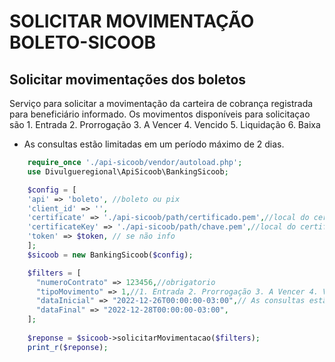 # SOLICITAR MOVIMENTAÇÃO BOLETO-SICOOB

## Solicitar movimentações dos boletos
Serviço para solicitar a movimentação da carteira de cobrança registrada para beneficiário informado. Os movimentos disponíveis para solicitaçao são 1. Entrada 2. Prorrogação 3. A Vencer 4. Vencido 5. Liquidação 6. Baixa<br>
* As consultas estão limitadas em um período máximo de 2 dias.

```php
    require_once './api-sicoob/vendor/autoload.php';
    use Divulgueregional\ApiSicoob\BankingSicoob;

    $config = [
    'api' => 'boleto', //boleto ou pix
    'client_id' => '',
    'certificate' => './api-sicoob/path/certificado.pem',//local do certificado crt
    'certificateKey' => './api-sicoob/path/chave.pem',//local do certificado key
    'token' => $token, // se não info
    ];
    $sicoob = new BankingSicoob($config);

    $filters = [
      "numeroContrato" => 123456,//obrigatorio
      "tipoMovimento" => 1,//1. Entrada 2. Prorrogação 3. A Vencer 4. Vencido 5. Liquidação 6. Baixa
      "dataInicial" => "2022-12-26T00:00:00-03:00",// As consultas estão limitadas em um período máximo de 2 dias.
      "dataFinal" => "2022-12-28T00:00:00-03:00",
    ];
    
    $reponse = $sicoob->solicitarMovimentacao($filters);
    print_r($reponse);
 
```
